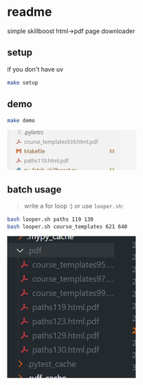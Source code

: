 # readme

simple skillboost html->pdf page downloader

## setup

if you don't have uv

```bash
make setup
```

## demo

```bash
make demo
```

![alt text](3f9c1b8e-7a2d-4e5f-bc3a-9f1e8d2a6c4f.png)

## batch usage

> write a for loop :)
or use `looper.sh`:

```sh
bash looper.sh paths 119 130
bash looper.sh course_templates 621 640
```

![alt text](a7d4e2c1-9b3f-4c8a-8e2f-1d3b7f9a2e6c.png)
